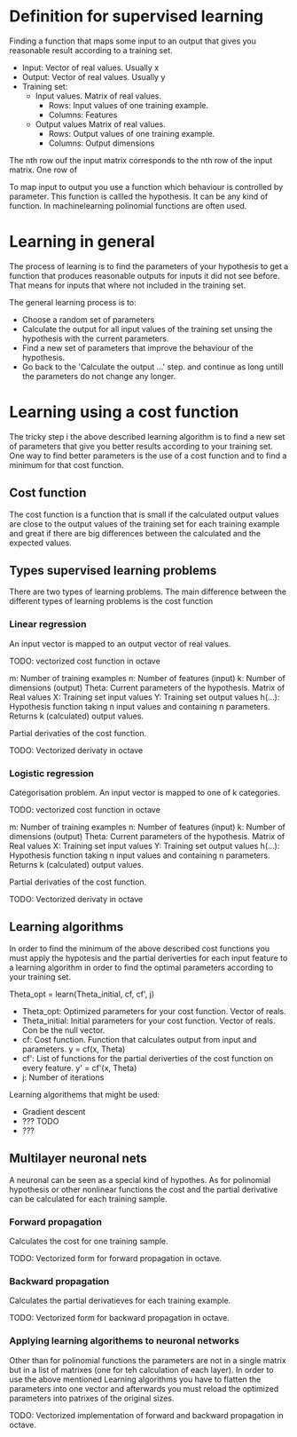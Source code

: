 # Definition for supervised learning
Finding a function that maps some input to an output that gives you 
reasonable result according to a training set.

* Input: Vector of real values. Usually x
* Output: Vector of real values. Usually y
* Training set: 
  * Input values. Matrix of real values. 
    * Rows: Input values of one training example.
    * Columns: Features 
  * Output values Matrix of real values. 
    * Rows: Output values of one training example. 
    * Columns: Output dimensions

The nth row ouf the input matrix corresponds to the nth row of the input matrix. One row of 

To map input to output you use a function which behaviour is controlled by parameter. This 
function is callled the hypothesis. It can be any kind of function. In machinelearning 
polinomial functions are often used. 

# Learning in general
The process of learning is to find the parameters of your hypothesis to get a function
that produces reasonable outputs for inputs it did not see before. That means for
inputs that where not included in the training set.

The general learning process is to:
* Choose a random set of parameters 
* Calculate the output for all input values of the training set unsing the hypothesis with the current 
parameters. 
* Find a new set of parameters that improve the behaviour of the hypothesis.
* Go back to the 'Calculate the output ...' step. and continue as long untill the parameters do not 
change any longer.

# Learning using a cost function
The tricky step i the above described learning algorithm is to find a new set of parameters that 
give you better results according to your training set. One way to find better parameters is the use of a
cost function and to find a minimum for that cost function.

## Cost function
The cost function is a function that is small if the calculated output values are close to the
output values of the training set for each training example and great if there are big 
differences between the calculated and the expected values. 

## Types supervised learning problems

There are two types of learning problems. The main difference between the different types of learning problems is
the cost function

### Linear regression
An input vector is mapped to an output vector of real values.

TODO: vectorized cost function in octave

m: Number of training examples
n: Number of features (input)
k: Number of dimensions (output)
Theta: Current parameters of the hypothesis. Matrix of Real values
X: Training set input values
Y: Training set output values
h(...): Hypothesis function taking n input values and containing n parameters. Returns k (calculated) output values.

Partial derivaties of the cost function.

TODO: Vectorized derivaty in octave

### Logistic regression
Categorisation problem. An input vector is mapped to one of k categories. 

TODO: vectorized cost function in octave

m: Number of training examples
n: Number of features (input)
k: Number of dimensions (output)
Theta: Current parameters of the hypothesis. Matrix of Real values
X: Training set input values
Y: Training set output values
h(...): Hypothesis function taking n input values and containing n parameters. Returns k (calculated) output values.

Partial derivaties of the cost function.

TODO: Vectorized derivaty in octave

## Learning algorithms
In order to find the minimum of the above described cost functions you must apply the hypotesis and the 
partial deriverties for each input feature to a learning algorithm in order to find the optimal
parameters according to your training set.

Theta_opt = learn(Theta_initial, cf, cf', j) 

* Theta_opt: Optimized parameters for your cost function. Vector of reals.
* Theta_initial: Initial parameters for your cost function. Vector of reals. Con be the null vector.
* cf: Cost function. Function that calculates output from input and parameters. y = cf(x, Theta)
* cf': List of functions for the partial deriverties of the cost function on every feature. y' = cf'(x, Theta)
* j: Number of iterations

Learning algorithems that might be used:
* Gradient descent
* ??? TODO
* ???

## Multilayer neuronal nets
A neuronal can be seen as a special kind of hypothes. As for polinomial hypothesis or other nonlinear functions the
cost and the partial derivative can be calculated for each training sample.

### Forward propagation
Calculates the cost for one training sample.

TODO: Vectorized form for forward propagation in octave.

### Backward propagation
Calculates the partial derivatieves for each training example.

TODO: Vectorized form for backward propagation in octave.

### Applying learning algorithems to neuronal networks
Other than for polinomial functions the parameters are not in a single matrix but in a list of matrixes (one for teh calculation of each layer).
In order to use the above mentioned Learning algorithms you have to flatten the parameters into one vector and afterwards 
you must reload the optimized parameters into patrixes of the original sizes. 

TODO: Vectorized implementation of forward and backward propagation in octave.


